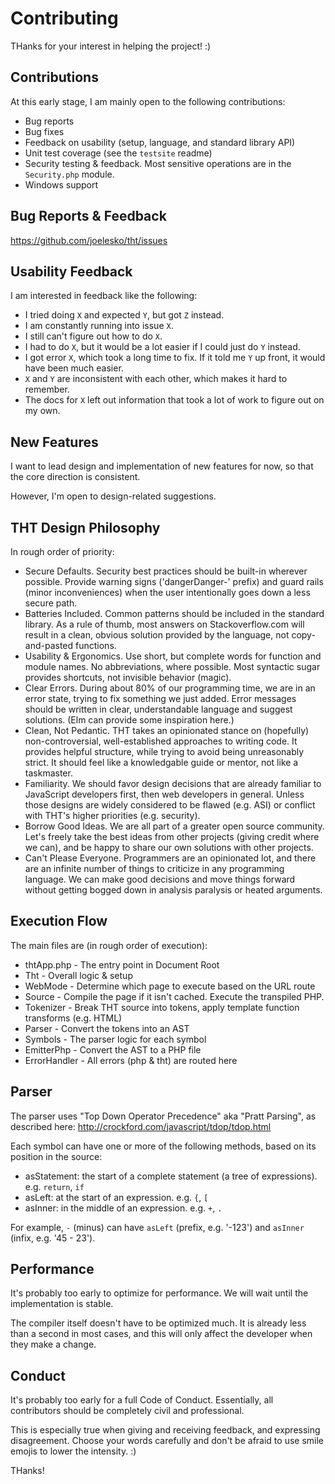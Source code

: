 # Contributing

THanks for your interest in helping the project! :)

## Contributions

At this early stage, I am mainly open to the following contributions:
- Bug reports
- Bug fixes
- Feedback on usability (setup, language, and standard library API)
- Unit test coverage (see the `testsite` readme)
- Security testing & feedback. Most sensitive operations are in the `Security.php` module.
- Windows support

## Bug Reports & Feedback

https://github.com/joelesko/tht/issues

## Usability Feedback

I am interested in feedback like the following:

- I tried doing `X` and expected `Y`, but got `Z` instead.
- I am constantly running into issue `X`.
- I still can't figure out how to do `X`.
- I had to do `X`, but it would be a lot easier if I could just do `Y` instead.
- I got error `X`, which took a long time to fix.  If it told me `Y` up front, it would have been much easier.
- `X` and `Y` are inconsistent with each other, which makes it hard to remember.
- The docs for `X` left out information that took a lot of work to figure out on my own.


## New Features
I want to lead design and implementation of new features for now, so that the core direction is consistent.

However, I'm open to design-related suggestions.

## THT Design Philosophy

In rough order of priority:

- Secure Defaults. Security best practices should be built-in wherever possible.  Provide warning signs ('dangerDanger-' prefix) and guard rails (minor inconveniences) when the user intentionally goes down a less secure path.
- Batteries Included. Common patterns should be included in the standard library.  As a rule of thumb, most answers on Stackoverflow.com will result in a clean, obvious solution provided by the language, not copy-and-pasted functions.
- Usability & Ergonomics.  Use short, but complete words for function and module names. No abbreviations, where possible.  Most syntactic sugar provides shortcuts, not invisible behavior (magic).
- Clear Errors.  During about 80% of our programming time, we are in an error state, trying to fix something we just added. Error messages should be written in clear, understandable language and suggest solutions. (Elm can provide some inspiration here.)
- Clean, Not Pedantic.  THT takes an opinionated stance on (hopefully) non-controversial, well-established approaches to writing code.  It provides helpful structure, while trying to avoid being unreasonably strict.  It should feel like a knowledgable guide or mentor, not like a taskmaster.
- Familiarity.  We should favor design decisions that are already familiar to JavaScript developers first, then web developers in general.  Unless those designs are widely considered to be flawed (e.g. ASI) or conflict with THT's higher priorities (e.g. security).
- Borrow Good Ideas.  We are all part of a greater open source community.  Let's freely take the best ideas from other projects (giving credit where we can), and be happy to share our own solutions with other projects.
- Can't Please Everyone.  Programmers are an opinionated lot, and there are an infinite number of things to criticize in any programming language.  We can make good decisions and move things forward without getting bogged down in analysis paralysis or heated arguments.


## Execution Flow

The main files are (in rough order of execution):

- thtApp.php - The entry point in Document Root
- Tht - Overall logic & setup
- WebMode - Determine which page to execute based on the URL route
- Source - Compile the page if it isn't cached.  Execute the transpiled PHP.
- Tokenizer - Break THT source into tokens, apply template function transforms (e.g. HTML)
- Parser - Convert the tokens into an AST
- Symbols - The parser logic for each symbol
- EmitterPhp - Convert the AST to a PHP file
- ErrorHandler - All errors (php & tht) are routed here


## Parser

The parser uses "Top Down Operator Precedence" aka "Pratt Parsing", as described here:
http://crockford.com/javascript/tdop/tdop.html

Each symbol can have one or more of the following methods, based on its position in the source:

- asStatement: the start of a complete statement (a tree of expressions). e.g. `return`, `if`
- asLeft: at the start of an expression. e.g. `{`, `[`
- asInner: in the middle of an expression. e.g. `+`, `.`

For example, `-` (minus) can have `asLeft` (prefix, e.g. '-123') and `asInner` (infix, e.g. '45 - 23').


## Performance
It's probably too early to optimize for performance.  We will wait until the implementation is stable.

The compiler itself doesn't have to be optimized much.  It is already less than a second in most cases, and this will only affect the developer when they make a change.

## Conduct
It's probably too early for a full Code of Conduct.  Essentially, all contributors should be completely civil and professional.

This is especially true when giving and receiving feedback, and expressing disagreement.  Choose your words carefully and don't be afraid to use smile emojis to lower the intensity. :)

THanks!
